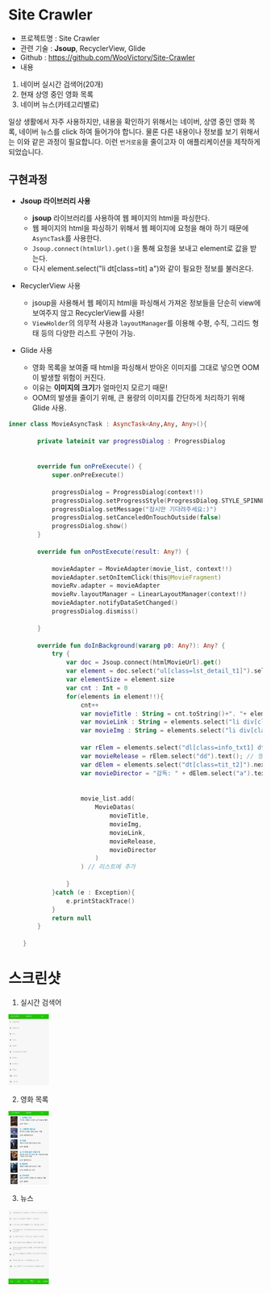 # Site Crawler

- 프로젝트명 : Site Crawler
- 관련 기술 : **Jsoup**, RecyclerView, Glide
- Github : https://github.com/WooVictory/Site-Crawler
- 내용 
1. 네이버 실시간 검색어(20개)
2. 현재 상영 중인 영화 목록
3. 네이버 뉴스(카테고리별로)

일상 생활에서 자주 사용하지만, 내용을 확인하기 위해서는 네이버, 상영 중인 영화 목록, 네이버 뉴스를 click 하여 들어가야 합니다. 물론 다른 내용이나 정보를 보기 위해서는 이와 같은 과정이 필요합니다. 이런 `번거로움`을 줄이고자 이 애플리케이션을 제작하게 되었습니다.


## 구현과정

* **Jsoup 라이브러리 사용**
    * **jsoup** 라이브러리를 사용하여 웹 페이지의 html을 파싱한다.
    * 웹 페이지의 html을 파싱하기 위해서 웹 페이지에 요청을 해야 하기 때문에 `AsyncTask`를 사용한다.
    * `Jsoup.connect(htmlUrl).get()`을 통해 요청을 보내고 element로 값을 받는다.
    * 다시 element.select("li dt[class=tit] a")와 같이 필요한 정보를 불러온다.

* RecyclerView 사용
    * jsoup을 사용해서 웹 페이지 html을 파싱해서 가져온 정보들을 단순히 view에 보여주지 않고 RecyclerView를 사용!
    * `ViewHolder`의 의무적 사용과 `layoutManager`를 이용해 수평, 수직, 그리드 형태 등의 다양한 리스트 구현이 가능.

* Glide 사용
    * 영화 목록을 보여줄 때 html을 파싱해서 받아온 이미지를 그대로 넣으면 OOM이 발생할 위험이 커진다.
    * 이유는 **이미지의 크기**가 얼마인지 모르기 때문!
    * OOM의 발생을 줄이기 위해, 큰 용량의 이미지를 간단하게 처리하기 위해 Glide 사용.

```kotlin
inner class MovieAsyncTask : AsyncTask<Any,Any, Any>(){

        private lateinit var progressDialog : ProgressDialog


        override fun onPreExecute() {
            super.onPreExecute()

            progressDialog = ProgressDialog(context!!)
            progressDialog.setProgressStyle(ProgressDialog.STYLE_SPINNER)
            progressDialog.setMessage("잠시만 기다려주세요:)")
            progressDialog.setCanceledOnTouchOutside(false)
            progressDialog.show()
        }

        override fun onPostExecute(result: Any?) {

            movieAdapter = MovieAdapter(movie_list, context!!)
            movieAdapter.setOnItemClick(this@MovieFragment)
            movieRv.adapter = movieAdapter
            movieRv.layoutManager = LinearLayoutManager(context!!)
            movieAdapter.notifyDataSetChanged()
            progressDialog.dismiss()

        }

        override fun doInBackground(vararg p0: Any?): Any? {
            try {
                var doc = Jsoup.connect(htmlMovieUrl).get()
                var element = doc.select("ul[class=lst_detail_t1]").select("li")
                var elementSize = element.size
                var cnt : Int = 0
                for(elements in element!!){
                    cnt++
                    var movieTitle : String = cnt.toString()+". "+ elements.select("li dt[class=tit] a").text() // 영화 제목
                    var movieLink : String = elements.select("li div[class=thumb] a").attr("href") // 영화 상세 링크
                    var movieImg : String = elements.select("li div[class=thumb] a img").attr("src") // 영화 썸네일 이미지

                    var rElem = elements.select("dl[class=info_txt1] dt").next().first()
                    var movieRelease = rElem.select("dd").text(); // 영화 개봉일
                    var dElem = elements.select("dt[class=tit_t2]").next().first()
                    var movieDirector = "감독: " + dElem.select("a").text(); // 영화 감독


                    movie_list.add(
                        MovieDatas(
                            movieTitle,
                            movieImg,
                            movieLink,
                            movieRelease,
                            movieDirector
                        )
                    ) // 리스트에 추가

                }
            }catch (e : Exception){
                e.printStackTrace()
            }
            return null
        }

    }
```
 



# 스크린샷

1. 실시간 검색어
<img src="image/rank.png" width="80">

2. 영화 목록
<img src="image/movie_rank.png" width="80">

3. 뉴스
<img src="image/news_rank.png" width="80">
<!--
지원 이유
  이전부터 크롤링과 관련된 주제에 관심이 있었지만, 도전해 본 적은 없었습니다. 마침 핵데이에 소개된 주제를 보고 간단한 애플리케이션을 제작해보고 싶다는 마음이 생겼습니다. 그래서 저는 네이버에 들어가지 않고 네이버 실시간 검색어를 크롤링하여 20개까지 리스트로 출력하여 보여주는 앱을 제작했습니다. 

  아직 완성되지 않았지만, 저는 이번 핵데이에 지원을 해서 미완성 된 애플리케이션을 제작하여 사람들에게 편의를 주면서 복잡하지 않은 애플리케이션을 만들 싶습니다.  또한, 클라이언트 측에서 크롤링을 하는 방법에 대해서도 더욱 자세하게 알아보고 싶어서 지원하게 되었습니다. 
-->